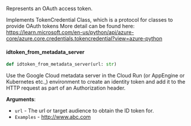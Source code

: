 Represents an OAuth access token.

Implements TokenCredential Class, which is a protocol for classes to provide OAuth tokens
More detail can be found here: https://learn.microsoft.com/en-us/python/api/azure-core/azure.core.credentials.tokencredential?view=azure-python

#### idtoken\_from\_metadata\_server

```python
def idtoken_from_metadata_server(url: str)
```

Use the Google Cloud metadata server in the Cloud Run (or AppEngine or Kubernetes etc.,)
environment to create an identity token and add it to the HTTP request as part of an
Authorization header.

**Arguments**:

- `url` - The url or target audience to obtain the ID token for.
- `Examples` - http://www.abc.com

